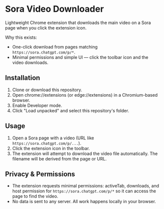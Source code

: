 # Sora Video Downloader

Lightweight Chrome extension that downloads the main video on a Sora page when you click the extension icon.

Why this exists:
- One-click download from pages matching `https://sora.chatgpt.com/p/*`.
- Minimal permissions and simple UI — click the toolbar icon and the video downloads.

## Installation
1. Clone or download this repository.
2. Open chrome://extensions (or edge://extensions) in a Chromium-based browser.
3. Enable Developer mode.
4. Click "Load unpacked" and select this repository's folder.

## Usage
1. Open a Sora page with a video (URL like `https://sora.chatgpt.com/p/...`).
2. Click the extension icon in the toolbar.
3. The extension will attempt to download the video file automatically. The filename will be derived from the page or URL.

## Privacy & Permissions
- The extension requests minimal permissions: activeTab, downloads, and host permission for `https://sora.chatgpt.com/p/*` so it can access the page to find the video.
- No data is sent to any server. All work happens locally in your browser.